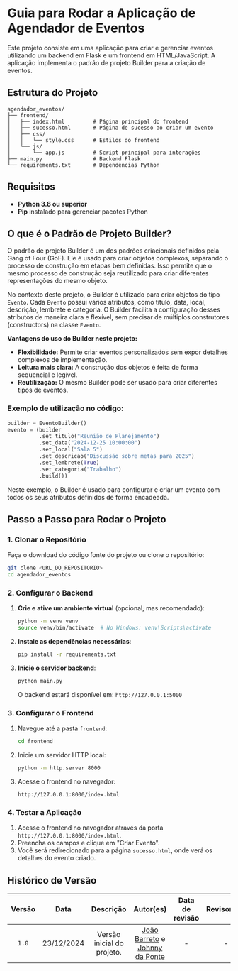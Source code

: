 # Guia para Rodar a Aplicação de Agendador de Eventos

Este projeto consiste em uma aplicação para criar e gerenciar eventos utilizando um backend em Flask e um frontend em HTML/JavaScript. A aplicação implementa o padrão de projeto Builder para a criação de eventos.

## Estrutura do Projeto

```
agendador_eventos/
├── frontend/
│   ├── index.html         # Página principal do frontend
│   ├── sucesso.html       # Página de sucesso ao criar um evento
│   ├── css/
│   │   └── style.css      # Estilos do frontend
│   └── js/
│       └── app.js         # Script principal para interações
├── main.py                # Backend Flask
└── requirements.txt       # Dependências Python
```

## Requisitos

- **Python 3.8 ou superior**
- **Pip** instalado para gerenciar pacotes Python

## O que é o Padrão de Projeto Builder?

O padrão de projeto Builder é um dos padrões criacionais definidos pela Gang of Four (GoF). Ele é usado para criar objetos complexos, separando o processo de construção em etapas bem definidas. Isso permite que o mesmo processo de construção seja reutilizado para criar diferentes representações do mesmo objeto.

No contexto deste projeto, o Builder é utilizado para criar objetos do tipo `Evento`. Cada `Evento` possui vários atributos, como título, data, local, descrição, lembrete e categoria. O Builder facilita a configuração desses atributos de maneira clara e flexível, sem precisar de múltiplos construtores (constructors) na classe `Evento`.

**Vantagens do uso do Builder neste projeto:**
- **Flexibilidade:** Permite criar eventos personalizados sem expor detalhes complexos de implementação.
- **Leitura mais clara:** A construção dos objetos é feita de forma sequencial e legível.
- **Reutilização:** O mesmo Builder pode ser usado para criar diferentes tipos de eventos.

### Exemplo de utilização no código:
```python
builder = EventoBuilder()
evento = (builder
          .set_titulo("Reunião de Planejamento")
          .set_data("2024-12-25 10:00:00")
          .set_local("Sala 5")
          .set_descricao("Discussão sobre metas para 2025")
          .set_lembrete(True)
          .set_categoria("Trabalho")
          .build())
```
Neste exemplo, o Builder é usado para configurar e criar um evento com todos os seus atributos definidos de forma encadeada.

## Passo a Passo para Rodar o Projeto

### 1. Clonar o Repositório

Faça o download do código fonte do projeto ou clone o repositório:
```bash
git clone <URL_DO_REPOSITORIO>
cd agendador_eventos
```

### 2. Configurar o Backend

1. **Crie e ative um ambiente virtual** (opcional, mas recomendado):
   ```bash
   python -m venv venv
   source venv/bin/activate  # No Windows: venv\Scripts\activate
   ```

2. **Instale as dependências necessárias**:
   ```bash
   pip install -r requirements.txt
   ```

3. **Inicie o servidor backend**:
   ```bash
   python main.py
   ```

   O backend estará disponível em: `http://127.0.0.1:5000`

### 3. Configurar o Frontend

1. Navegue até a pasta `frontend`:
   ```bash
   cd frontend
   ```

2. Inicie um servidor HTTP local:
   ```bash
   python -m http.server 8000
   ```

3. Acesse o frontend no navegador:
   ```
   http://127.0.0.1:8000/index.html
   ```

### 4. Testar a Aplicação

1. Acesse o frontend no navegador através da porta `http://127.0.0.1:8000/index.html`.
2. Preencha os campos e clique em "Criar Evento".
3. Você será redirecionado para a página `sucesso.html`, onde verá os detalhes do evento criado.


## Histórico de Versão

| Versão | Data | Descrição | Autor(es) | Data de revisão | Revisor(es) |
| :-: | :-: | :-: | :-: | :-: | :-: |
| `1.0` | 23/12/2024  | Versão inicial do projeto. | [João Barreto](https://github.com/JoaoBarreto03) e [Johnny da Ponte](https://github.com/JohnnyLopess) | - | - |
